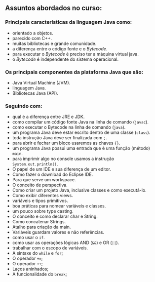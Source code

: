 ## Assuntos abordados no curso: 

### Principais características da linguagem Java como:
- orientado a objetos.
- parecido com C++.
- muitas bibliotecas e grande comunidade.
- a diferença entre o código fonte e o *Bytecode*.
- para executar o *Bytecode* é preciso ter a máquina virtual java.
- o *Bytecode* é independente do sistema operacional.

### Os principais componentes da plataforma Java que são:
- Java Virtual Machine (JVM).
- linguagem Java.
- Bibliotecas Java (API).

### Seguindo com:
- qual é a diferença entre JRE e JDK.
- como compilar um código fonte Java na linha de comando (`javac`).
- como executar o Bytecode na linha de comando (`java`).
- um programa Java deve estar escrito dentro de uma classe (`class`).
- toda instrução Java deve ser finalizada com `;`.
- para abrir e fechar um bloco usaremos as chaves `{}`.
- um programa Java possui uma entrada que é uma função (método) `main`.
- para imprimir algo no console usamos a instrução `System.out.println()`.
- O papel de um IDE e sua diferença de um editor.
- Como fazer o download do Eclipse IDE.
- Para que serve um workspace.
- O conceito de perspectiva.
- Como criar um projeto Java, inclusive classes e como executá-lo. 
- Como exibir diferentes views.
- variáveis e tipos primitivos.
- boa práticas para nomear variáveis e classes.
- um pouco sobre type casting.
- O conceito e como declarar char e String.
- Como concatenar Strings.
- Atalho para criação da main.
- Variáveis guardam valores e não referências.
- como usar o `if`.
- como usar as operações lógicas AND (`&&`) e OR (`||`).
- trabalhar com o escopo de variáveis.
- A sintaxe do `while` e `for`;
- O operador `+=`;
- O operador `++`;
- Laços aninhados;
- A funcionalidade do `break`;


